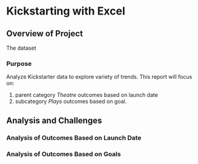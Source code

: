 # Kickstarting with Excel
## Overview of Project
The dataset
### Purpose
Analyze Kickstarter data to explore variety of trends.
This report will focus on:
1.	parent category *Theatre* outcomes based on launch date
2.	subcategory *Plays* outcomes based on goal.
## Analysis and Challenges
### Analysis of Outcomes Based on Launch Date
### Analysis of Outcomes Based on Goals

